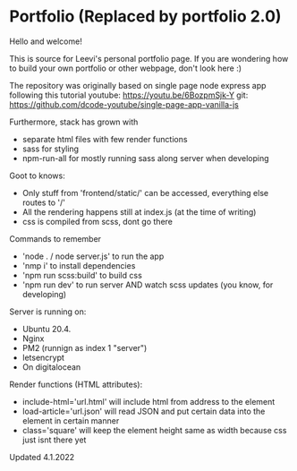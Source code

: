 # Portfolio (Replaced by portfolio 2.0)
Hello and welcome!

This is source for Leevi's personal portfolio page.
If you are wondering how to build your own portfolio or other webpage, don't look here :)

The repository was originally based on single page node express app following this tutorial
youtube:
https://youtu.be/6BozpmSjk-Y
git:
https://github.com/dcode-youtube/single-page-app-vanilla-js

Furthermore, stack has grown with
- separate html files with few render functions
- sass for styling
- npm-run-all for mostly running sass along server when developing 

Goot to knows:
- Only stuff from 'frontend/static/' can be accessed, everything else routes to '/'
- All the rendering happens still at index.js (at the time of writing)
- css is compiled from scss, dont go there

Commands to remember
- 'node . / node server.js' to run the app
- 'nmp i' to install dependencies
- 'npm run scss:build' to build css
- 'npm run dev' to run server AND watch scss updates (you know, for developing)

Server is running on:
- Ubuntu 20.4.
- Nginx
- PM2 (runnign as index 1 "server")
- letsencrypt
- On digitalocean

Render functions (HTML attributes):

- include-html='url.html' will include html from address to the element
- load-article='url.json' will read JSON and put certain data into the element in certain manner
- class='square' will keep the element height same as width because css just isnt there yet


Updated 4.1.2022
